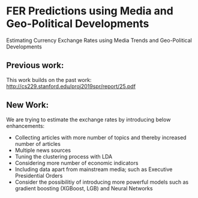 # FER Predictions using Media and Geo-Political Developments
Estimating Currency Exchange Rates using Media Trends and Geo-Political Developments

## Previous work:

This work builds on the past work:
http://cs229.stanford.edu/proj2019spr/report/25.pdf

## New Work:

We are trying to estimate the exchange rates by introducing below enhancements:
- Collecting articles with more number of topics and thereby increased number of articles
- Multiple news sources
- Tuning the clustering process with LDA
- Considering more number of economic indicators
- Including data apart from mainstream media; such as Executive Presidential Orders
- Consider the possibilitiy of introducing more powerful models such as gradient boosting (XGBoost, LGB) and Neural Networks
